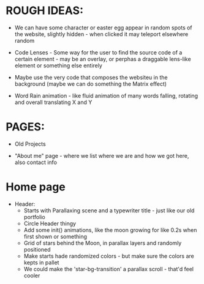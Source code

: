 # ROUGH IDEAS: 
- We can have some character or easter egg appear in random spots of the website, slightly hidden - when clicked it may teleport elsewhere random

- Code Lenses - Some way for the user to find the source code of a certain element - may be an overlay, or perphas a draggable lens-like element or something else entirely

- Maybe use the very code that composes the websiteu in the background (maybe we can do something the Matrix effect)

- Word Rain animation - like fluid animation of many words falling, rotating and overall translating X and Y

# PAGES:
- Old Projects
	
- "About me" page - where we list where we are and how we got here, also contact info

# Home page
- Header:	
	* Starts with Parallaxing scene and a typewriter title - just like our old portfolio
	* Circle Header thingy
	* Add some init() animations, like the moon growing for like 0.2s when first shown or something
	* Grid of stars behind the Moon, in parallax layers and randomly positioned
	* Make starts hade randomized colors - but make sure the colors are kepts in pallet
	* We could make the 'star-bg-transition' a parallax scroll - that'd feel cooler